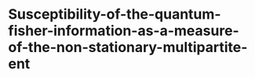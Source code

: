 # Susceptibility-of-the-quantum-fisher-information-as-a-measure-of-the-non-stationary-multipartite-ent
